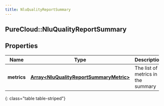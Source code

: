 ```yaml
---
title: NluQualityReportSummary
---
```

## PureCloud::NluQualityReportSummary

## Properties

|Name | Type | Description | Notes|
|------------ | ------------- | ------------- | -------------|
| **metrics** | [**Array&lt;NluQualityReportSummaryMetric&gt;**](NluQualityReportSummaryMetric.html) | The list of metrics in the summary | |
{: class="table table-striped"}


